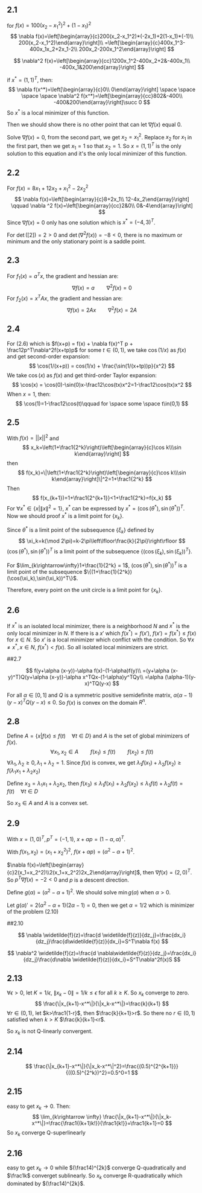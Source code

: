 ## 2.1

for $f(x) = 100(x_2-x_1^2)^2+(1-x_1)^2$
$$
\nabla f(x)=\left[\begin{array}{c}200(x_2-x_1^2)*(-2x_1)+2(1-x_1)*(-1)\\
200(x_2-x_1^2)\end{array}\right]\\
=\left[\begin{array}{c}400x_1^3-400x_1x_2+2x_1-2\\
200x_2-200x_1^2\end{array}\right]
$$

$$
\nabla^2 f(x)=\left[\begin{array}{cc}1200x_1^2-400x_2+2&-400x_1\\
-400x_1&200\end{array}\right]
$$

if $x^*=(1,1)^T$, then:
$$
\nabla f(x^*)=\left[\begin{array}{c}0\\
0\end{array}\right] \space \space \space \space 
\nabla^2 f(x^*)=\left[\begin{array}{cc}802&-400\\
-400&200\end{array}\right]\succ 0
$$
So $x^*$ is a local minimizer of this function.

Then we should show there is no other point that can let $\nabla f(x)$ equal 0.

Solve $\nabla f(x)=0$, from the second part, we get $x_2 = x_1^2$. Replace $x_2$ for $x_1$ in the first part, then we get $x_1=1$ so that $x_2=1$. So $x=(1,1)^T$ is the only solution to this equation and it's the only local minimizer of this function.

## 2.2

For $f(x) = 8x_1+12x_2+x_1^2-2x_2^2$
$$
\nabla f(x)=\left[\begin{array}{c}8+2x_1\\
12-4x_2\end{array}\right]
\qquad
\nabla ^2 f(x)=\left[\begin{array}{cc}2&0\\
0&-4\end{array}\right]
$$
Since $\nabla f(x)=0$ only has one solution which is $x^*=(-4,3)^T$.

For $\det([2]) = 2>0$ and $\det(\nabla^2 f(x))=-8<0$, there is no maximum or minimum and the only stationary point is a saddle point.

## 2.3

For $f_1(x)=a^Tx$, the gradient and hessian are:
$$
\nabla f(x)=a
\qquad
\nabla^2 f(x)=0
$$
For $f_2(x)=x^TAx$, the gradient and hessian are:
$$
\nabla f(x) = 2Ax
\qquad
\nabla^2 f(x) = 2A
$$

## 2.4

For (2.6) which is $f(x+p) = f(x) + \nabla f(x)^T p + \frac12p^T\nabla^2f(x+tp)p$ for some $t\in(0,1)$, we take $\cos(1/x)$ as $f(x)$ and get second-order expansion:
$$
\cos(1/(x+p)) = cos(1/x) + \frac{\sin(1/(x+tp))p}{x^2} 
$$
We take $\cos(x)$ as $f(x)$ and get third-order Taylor expansion:
$$
\cos(x) = \cos(0)-\sin(0)x-\frac12\cos(tx)x^2=1-\frac12\cos(tx)x^2
$$
When $x=1$, then:
$$
\cos(1)=1-\frac12\cos(t)\qquad for \space some \space t\in(0,1)
$$

## 2.5

With $f(x)=||x||^2$ and 
$$
x_k=\left(1+\frac1{2^k}\right)\left[\begin{array}{c}\cos k\\\sin k\end{array}\right]
$$
then
$$
f(x_k)=\|\left(1+\frac1{2^k}\right)\left[\begin{array}{c}\cos k\\\sin k\end{array}\right]\|^2=1+\frac1{2^k}
$$
Then
$$
f(x_{k+1})=1+\frac1{2^{k+1}}<1+\frac1{2^k}=f(x_k)
$$
For $\forall x^*\in\{x|\|x\|^2=1\}$, $x^*$ can be expressed by $x^*=(\cos(\theta^*),\sin(\theta^*))^T$.  Now we should proof $x^*$ is a limit point for $\{x_k\}$.

Since $\theta^*$ is a limit point of the subsequence $\{\xi_k\}$ defined by
$$
\xi_k=k(\mod 2\pi)=k-2\pi\left\lfloor\frac{k}{2\pi}\right\rfloor
$$
$(\cos(\theta^*),\sin(\theta^*))^T$ is a limit point of the subsequence $\{(\cos(\xi_k),\sin(\xi_k))^T\}$.

For $\lim_{k\rightarrow\infty}1+\frac{1}{2^k} = 1$, $(\cos(\theta^*),\sin(\theta^*))^T$ is a limit point of the subsequence $\{(1+\frac{1}{2^k}) (\cos(\xi_k),\sin(\xi_k))^T\}$. 

Therefore, every point on the unit circle is a limit point for $\{x_k\}$. 

## 2.6 

If $x^*$ is an isolated local minimizer, there is a neighborhood $N$ and $x^*$ is the only local minimizer in $N$. If there is a $x'$ which $f(x^*)=f(x')$, $f(x')=f(x^*)\leq f(x)$ for $x\in N$. So $x'$ is a local minimizer which conflict with the condition. So $\forall x\neq x^*, x\in N$, $f(x^*)<f(x)$. So all isolated local minimizers are strict.

##2.7

$$
f(y+\alpha (x-y))-\alpha f(x)-(1-\alpha)f(y)\\
=(y+\alpha (x-y)^T)Q(y+\alpha (x-y))-\alpha x^TQx-(1-\alpha)y^TQy\\
=\alpha (\alpha-1)(y-x)^TQ(y-x)
$$

For all $\alpha \in [0,1]$ and $Q$ is a symmetric positive semidefinite matrix, $\alpha (\alpha-1)(y-x)^TQ(y-x) \leq 0$. So $f(x)$ is convex on the domain $R^n$.

## 2.8

Define $A=\{x|f(x)\leq f(t) \quad\forall t \in D\}$ and $A$ is the set of global minimizers of $f(x)$.
$$
\forall x_1,x_2\in A \qquad f(x_1)\leq f(t) \qquad f(x_2)\leq f(t)
$$
$\forall \lambda_1,\lambda_2 \geq0, \lambda_1+\lambda_2=1$. Since $f(x)$ is convex, we get $\lambda_1 f(x_1)+\lambda_2 f(x_2)\geq f(\lambda_1 x_1+\lambda_2 x_2)$

Define $x_3=\lambda_1 x_1 + \lambda_2 x_2$, then $f(x_3)\leq \lambda_1 f(x_1)+\lambda_2 f(x_2)\leq \lambda_1 f(t)+ \lambda_2 f(t)=f(t) \quad \forall t\in D$

So $x_3\in A$ and $A$ is a convex set.

## 2.9

With $x=(1,0)^T, p^T=(-1,1)$, $x+\alpha p=(1-\alpha,\alpha)^T$.

With $f(x_1,x_2)=(x_1+x_2^2)^2$, $f(x+\alpha p)=(\alpha^2-\alpha+1)^2$.

$\nabla f(x)=\left[\begin{array}{c}2(x_1+x_2^2)\\2(x_1+x_2^2)2x_2\end{array}\right]$, then $\nabla f(x) = (2,0)^T$. So $p^T\nabla f(x)=-2<0$ and $p$ is a descent direction.

Define $g(\alpha)=(\alpha^2-\alpha+1)^2$. We should solve $\min g(\alpha)$ when $\alpha >0$.

Let $g(\alpha)'=2(\alpha^2-\alpha+1)(2\alpha-1)=0$, then we get $\alpha=1/2$ which is minimizer of the problem (2.10)

##2.10

$$
\nabla \widetilde{f}(z)=\frac{d \widetilde{f}(z)}{dz_j}=\frac{dx_i}{dz_j}\frac{d\widetilde{f}(z)}{dx_i}=S^T\nabla f(x)
$$

$$
\nabla^2 \widetilde{f}(z)=\frac{d \nabla\widetilde{f}(z)}{dz_j}=\frac{dx_i}{dz_j}\frac{d\nabla \widetilde{f}(z)}{dx_i}=S^T\nabla^2f(x)S
$$

## 2.13

$\forall \epsilon >0$, let $K=1/\epsilon$, $\|x_k-0\|=1/k\leq \epsilon$ for all $k \geq K$. So $x_k$ converge to zero.
$$
\frac{\|x_{k+1}-x^*\|}{\|x_k-x^*\|}=\frac{k}{k+1}
$$
$\forall r \in(0,1)$, let $k>\frac1{1-r}$, then $\frac{k}{k+1}>r$. So there no $r \in (0,1)$ satisfied when $k >K$  $\frac{k}{k+1}<r$.

So $x_k$ is not Q-linearly convergent.

## 2.14

$$
\frac{\|x_{k+1}-x^*\|}{\|x_k-x^*\|^2}=\frac{(0.5)^{2^{k+1}}}{((0.5)^{2^k})^2}=0.5^0=1
$$

## 2.15

easy to get $x_k\rightarrow 0$. Then:
$$
\lim_{k\rightarrow \infty} \frac{\|x_{k+1}-x^*\|}{\|x_k-x^*\|}=\frac{\frac1{(k+1)k!}}{\frac1{k!}}=\frac1{k+1}=0
$$
So $x_k$ converge Q-superlinearly

## 2.16

easy to get $x_k\rightarrow 0$ while $(\frac14)^{2k}$ converge Q-quadratically and $\frac1k$ converget sublinearly. So $x_k$ converge R-quadratically which dominated by $(\frac14)^{2k}$.
